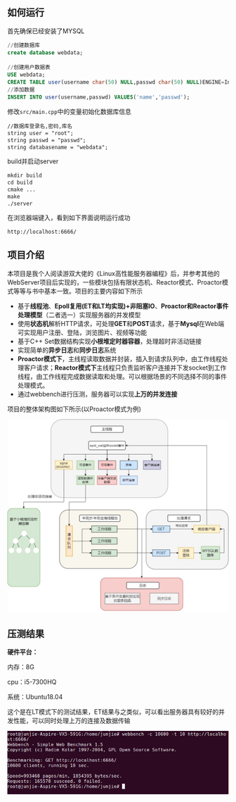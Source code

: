 ## 如何运行

首先确保已经安装了MYSQL

```sql
//创建数据库
create database webdata;

//创建用户数据表
USE webdata;
CREATE TABLE user(username char(50) NULL,passwd char(50) NULL)ENGINE=InnoDB;
//添加数据
INSERT INTO user(username,passwd) VALUES('name','passwd');
```

修改`src/main.cpp`中的变量初始化数据库信息

```
//数据库登录名,密码,库名
string user = "root";
string passwd = "passwd";
string databasename = "webdata";
```

build并启动server

```
mkdir build
cd build
cmake ...
make
./server
```

在浏览器端键入，看到如下界面说明运行成功

```
http://localhost:6666/
```

## 项目介绍

本项目是我个人阅读游双大佬的《Linux高性能服务器编程》后，并参考其他的WebServer项目后实现的，一些模块包括有限状态机、Reactor模式、Proactor模式等等与书中基本一致。项目的主要内容如下所示

- 基于**线程池**、**Epoll复用(ET和LT均实现)+非阻塞IO**、**Proactor和Reactor事件处理模型**（二者选一）实现服务器的并发模型
- 使用**状态机**解析HTTP请求，可处理**GET**和**POST**请求，基于**Mysql**在Web端可实现用户注册、登陆，浏览图片、视频等功能
- 基于C++ Set数据结构实现**小根堆定时器容器**，处理超时非活动链接
- 实现简单的**异步日志**和**同步日志**系统
- **Proactor模式下**，主线程读取数据并封装，插入到请求队列中，由工作线程处理客户请求；**Reactor模式下**主线程只负责监听客户连接并下发socket到工作线程，由工作线程完成数据读取和处理。可以根据场景的不同选择不同的事件处理模式。
- 通过webbench进行压测，服务器可以实现**上万的并发连接**

项目的整体架构图如下所示(以Proactor模式为例)

![webserver.jpg](https://github.com/Yan-Xiaodi/Image_respority/blob/master/img/webserver.jpg?raw=true)



## 压测结果

**硬件平台：**

内存：8G

cpu：i5-7300HQ

系统：Ubuntu18.04

这个是在LT模式下的测试结果，ET结果与之类似，可以看出服务器具有较好的并发性能，可以同时处理上万的连接及数据传输

![2022-02-04 11-04-33 的屏幕截图.png](https://github.com/Yan-Xiaodi/Image_respority/blob/master/img/2022-02-04%2011-04-33%20%E7%9A%84%E5%B1%8F%E5%B9%95%E6%88%AA%E5%9B%BE.png?raw=true)